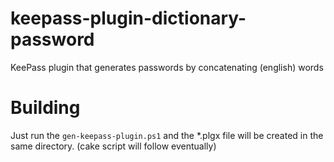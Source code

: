 # keepass-plugin-dictionary-password
KeePass plugin that generates passwords by concatenating (english) words

# Building
Just run the `gen-keepass-plugin.ps1` and the *.plgx file will be created in the same directory. (cake script will follow eventually)
